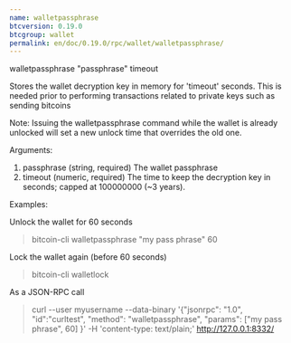 ```yaml
---
name: walletpassphrase
btcversion: 0.19.0
btcgroup: wallet
permalink: en/doc/0.19.0/rpc/wallet/walletpassphrase/
---
```


walletpassphrase "passphrase" timeout

Stores the wallet decryption key in memory for 'timeout' seconds.
This is needed prior to performing transactions related to private keys such as sending bitcoins

Note:
Issuing the walletpassphrase command while the wallet is already unlocked will set a new unlock
time that overrides the old one.

Arguments:
1. passphrase    (string, required) The wallet passphrase
2. timeout       (numeric, required) The time to keep the decryption key in seconds; capped at 100000000 (~3 years).

Examples:

Unlock the wallet for 60 seconds
> bitcoin-cli walletpassphrase "my pass phrase" 60

Lock the wallet again (before 60 seconds)
> bitcoin-cli walletlock 

As a JSON-RPC call
> curl --user myusername --data-binary '{"jsonrpc": "1.0", "id":"curltest", "method": "walletpassphrase", "params": ["my pass phrase", 60] }' -H 'content-type: text/plain;' http://127.0.0.1:8332/


